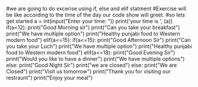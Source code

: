 #we are going to do excerise using if, else and elif statment 
#Exercise will be like according to the time of the day our code show will greet. 
#so lets get started
a = int(input("Enter your time: "))
print('your time is ', (a))
if(a<12):
  print("Good Morning sir")
  print("Can you take your breakfast")
  print("We have multiple option")
  print("Healthy punjabi food to Western modern food")
elif(a<=15):
  if(a<=15):
    print("Good Afternoon Sir")
    print("Can you take your Luch")
    print("We have multiple option")
    print("Healthy punjabi food to Western modern food")
  elif(a<=18):
    print("Good Evening Sir")
    print("Would you like to have a dinner")
    print("We have multiple options")
  else:
    print("Good Night Sir")
    print("we are closed")
else:
  print("We are Closed")
  print("Visit us tomorrow")
print("Thank you for visiting our restraunt")
print("Enjoy your meal")
